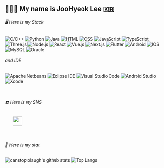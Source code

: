## 🙇🏻‍♂️ My name is JooHyeok Lee 🇰🇷
<h6> 🖥️ Here is my Stack</h6>

![C/C++](https://img.shields.io/badge/C/C++-00599C.svg?&style=for-the-badge&logo=C++&logoColor=white)
![Python](https://img.shields.io/badge/Pyhton-3776AB.svg?&style=for-the-badge&logo=Python&logoColor=white)
![Java](https://img.shields.io/badge/Java-007396.svg?&style=for-the-badge&logo=JAVA&logoColor=white)
![HTML](https://img.shields.io/badge/HTML5-E34F26.svg?&style=for-the-badge&logo=HTML5&logoColor=white)
![CSS](https://img.shields.io/badge/CSS3-1572B6.svg?&style=for-the-badge&logo=CSS3&logoColor=white)
![JavaScript](https://img.shields.io/badge/JavaScript-F7DF1E.svg?&style=for-the-badge&logo=JavaScript&logoColor=white)
![TypeScript](https://img.shields.io/badge/TypeScript-3178C6.svg?&style=for-the-badge&logo=TypeScript&logoColor=white)
![Three.js](https://img.shields.io/badge/Three.js-000000.svg?&style=for-the-badge&logo=Three.js&logoColor=white)
![Node.js](https://img.shields.io/badge/Node.js-339933.svg?&style=for-the-badge&logo=Node.js&logoColor=white)
![React](https://img.shields.io/badge/React-61DAFB.svg?&style=for-the-badge&logo=React&logoColor=white)
![Vue.js](https://img.shields.io/badge/Vue.js-4FC08D.svg?&style=for-the-badge&logo=Vue.js&logoColor=white)
![Next.js](https://img.shields.io/badge/Next.js-000000.svg?&style=for-the-badge&logo=Next.js&logoColor=white)
![Flutter](https://img.shields.io/badge/Flutter-02569B.svg?&style=for-the-badge&logo=Flutter&logoColor=white)
![Android](https://img.shields.io/badge/Android-3DDC84.svg?&style=for-the-badge&logo=Android&logoColor=white)
![IOS](https://img.shields.io/badge/iOS-000000.svg?&style=for-the-badge&logo=iOS&logoColor=white)
![MySQL](https://img.shields.io/badge/MySQL-4479A1.svg?&style=for-the-badge&logo=MySQL&logoColor=white)
![Oracle](https://img.shields.io/badge/Oracle-F80000.svg?&style=for-the-badge&logo=Oracle&logoColor=white)
<br>
<h6> and IDE</h6>

![Apache Netbeans](https://img.shields.io/badge/NetBeans-1B6AC6.svg?&style=for-the-badge&logo=ApacheNetBeansIDE&logoColor=white)
![Eclipse IDE](https://img.shields.io/badge/Eclipse%20IDE-2C2255.svg?&style=for-the-badge&logo=Eclipse%20IDE&logoColor=white)
![Visual Studio Code](https://img.shields.io/badge/Visual%20Studio%20Code-007ACC.svg?&style=for-the-badge&logo=Visual%20Studio%20Code&logoColor=white)
![Android Studio](https://img.shields.io/badge/Android%20Studio-3DDC84.svg?&style=for-the-badge&logo=Android%20Studio&logoColor=white)
![Xcode](https://img.shields.io/badge/Xcode-147EFB.svg?&style=for-the-badge&logo=Xcode&logoColor=white)

<br>
<div>
<h6> ☎️ Here is my SNS</h6>
<a href="https://www.instagram.com/wwwhyuk/">
    <img 
        src="http://img.shields.io/badge/-white?style=flat&logo=Instagram&link=https://www.instagram.com/wwwhyuk/"
        style="height : 30px; margin-left : 25px; margin-right : 25px;"/>
</a>
</div>

<br>
<br>

<div>
<h6> 💾 Here is my stat</h6>
    
![canstoptolaugh's github stats](https://github-readme-stats.vercel.app/api?username=cantstoptolaugh&show_icons=true&theme=tokyonight)
![Top Langs](https://github-readme-stats.vercel.app/api/top-langs/?username=cantstoptolaugh&layout=compact&theme=tokyonight)

<!-- 백준 스텟
[![Solved.ac Profile](http://mazassumnida.wtf/api/v2/generate_badge?boj=20193117)](https://solved.ac/20193117/)
-->
</div>
